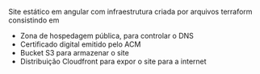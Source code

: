 Site estático em angular com infraestrutura criada por arquivos terraform consistindo em

- Zona de hospedagem pública, para controlar o DNS
- Certificado digital emitido pelo ACM
- Bucket S3 para armazenar o site
- Distribuição Cloudfront para expor o site para a internet